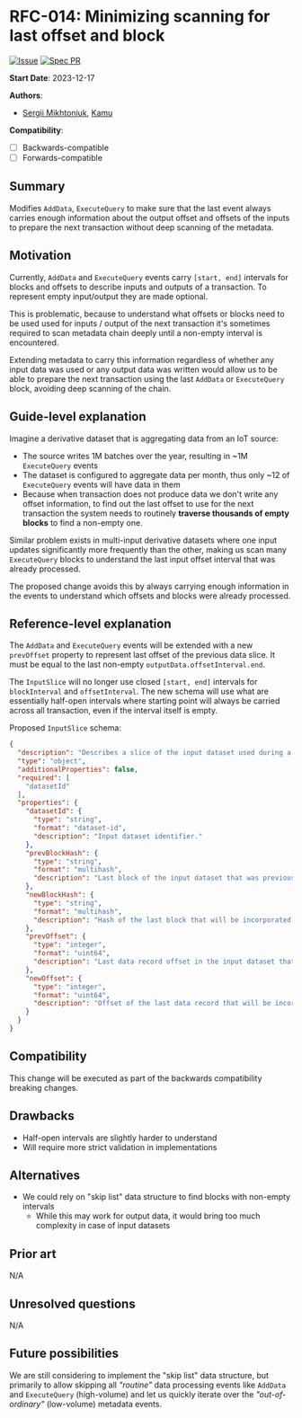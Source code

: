 # RFC-014: Minimizing scanning for last offset and block 

[![Issue](https://img.shields.io/github/issues/detail/state/kamu-data/open-data-fabric/62?label=Issue)](https://github.com/kamu-data/open-data-fabric/issues/69)
[![Spec PR](https://img.shields.io/github/pulls/detail/state/kamu-data/open-data-fabric/63?label=PR)](https://github.com/kamu-data/open-data-fabric/pull/63)

**Start Date**: 2023-12-17

**Authors**:
- [Sergii Mikhtoniuk](mailto:sergii.mikhtoniuk@kamu.dev), [Kamu](https://kamu.dev)

**Compatibility**:
- [ ] Backwards-compatible
- [ ] Forwards-compatible

## Summary
Modifies `AddData`, `ExecuteQuery` to make sure that the last event always carries enough information about the output offset and offsets of the inputs to prepare the next transaction without deep scanning of the metadata.

## Motivation
Currently, `AddData` and `ExecuteQuery` events carry  `[start, end]` intervals for blocks and offsets to describe inputs and outputs of a transaction. To represent empty input/output they are made optional.

This is problematic, because to understand what offsets or blocks need to be used used for inputs / output of the next transaction it's sometimes required to scan metadata chain deeply until a non-empty interval is encountered.

Extending metadata to carry this information regardless of whether any input data was used or any output data was written would allow us to be able to prepare the next transaction using the last `AddData` or `ExecuteQuery` block, avoiding deep scanning of the chain.

## Guide-level explanation
Imagine a derivative dataset that is aggregating data from an IoT source:
- The source writes 1M batches over the year, resulting in ~1M `ExecuteQuery` events
- The dataset is configured to aggregate data per month, thus only ~12 of `ExecuteQuery` events will have data in them
- Because when transaction does not produce data we don't write any offset information, to find out the last offset to use for the next transaction the system needs to routinely **traverse thousands of empty blocks** to find a non-empty one.

Similar problem exists in multi-input derivative datasets where one input updates significantly more frequently than the other, making us scan many `ExecuteQuery` blocks to understand the last input offset interval that was already processed.

The proposed change avoids this by always carrying enough information in the events to understand which offsets and blocks were already processed.


## Reference-level explanation
The `AddData` and `ExecuteQuery` events will be extended with a new `prevOffset` property to represent last offset of the previous data slice. It must be equal to the last non-empty `outputData.offsetInterval.end`.

The `InputSlice` will no longer use closed `[start, end]` intervals for `blockInterval` and `offsetInterval`. The new schema will use what are essentially half-open intervals where starting point will always be carried across all transaction, even if the interval itself is empty.

Proposed `InputSlice` schema:
```json
{
  "description": "Describes a slice of the input dataset used during a transformation",
  "type": "object",
  "additionalProperties": false,
  "required": [
    "datasetId"
  ],
  "properties": {
    "datasetId": {
      "type": "string",
      "format": "dataset-id",
      "description": "Input dataset identifier."
    },
    "prevBlockHash": {
      "type": "string",
      "format": "multihash",
      "description": "Last block of the input dataset that was previously incorporated into the derivative transformation, if any. Must be equal to the last non-empty `newBlockHash`. Together with `newBlockHash` defines a half-open `(prevBlockHash, newBlockHash]` interval of blocks that will be considered in this transaction."
    },
    "newBlockHash": {
      "type": "string",
      "format": "multihash",
      "description": "Hash of the last block that will be incorporated into the derivative transformation. When present, defines a half-open `(prevBlockHash, newBlockHash]` interval of blocks that will be considered in this transaction."
    },
    "prevOffset": {
      "type": "integer",
      "format": "uint64",
      "description": "Last data record offset in the input dataset that was previously incorporated into the derivative transformation, if any. Must be equal to the last non-empty `newOffset`. Together with `newOffset` defines a half-open `(prevOffset, newOffset]` interval of data records that will be considered in this transaction."
    },
    "newOffset": {
      "type": "integer",
      "format": "uint64",
      "description": "Offset of the last data record that will be incorporated into the derivative transformation, if any. When present, defines a half-open `(prevOffset, newOffset]` interval of data records that will be considered in this transaction."
    }
  }
}
```

## Compatibility
This change will be executed as part of the backwards compatibility breaking changes.

## Drawbacks
- Half-open intervals are slightly harder to understand
- Will require more strict validation in implementations

## Alternatives
- We could rely on "skip list" data structure to find blocks with non-empty intervals
  - While this may work for output data, it would bring too much complexity in case of input datasets

## Prior art
N/A

## Unresolved questions
N/A

## Future possibilities
We are still considering to implement the "skip list" data structure, but primarily to allow skipping all *"routine"* data processing events like `AddData` and `ExecuteQuery` (high-volume) and let us quickly iterate over the *"out-of-ordinary"* (low-volume) metadata events.
